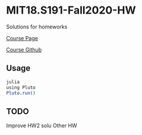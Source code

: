 # MIT18.S191-Fall2020-HW
Solutions for homeworks

[Course Page](https://mitmath.github.io/18S191/Fall20/)

[Course Github](https://github.com/mitmath/18S191)

## Usage
```bash
julia
using Pluto
Pluto.run()
```

## TODO
Improve HW2 solu
Other HW
